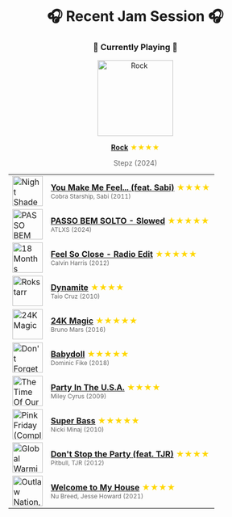 <div align='center'>

# 🎧 Recent Jam Session 🎧

<h3>🎵 Currently Playing 🎵</h3>

<a href="https://open.spotify.com/track/6dXjUMjFxfAX4F2dHKqQzf"><img src="https://i.scdn.co/image/ab67616d0000b2735299e58cae4abdeebf3bab3a" width="150" height="150" alt="Rock" /></a>

<b><a href="https://open.spotify.com/track/6dXjUMjFxfAX4F2dHKqQzf">Rock</a></b><span style="color: gold;"> ★★★★</span>

<span style="color: #666;">Stepz (2024)</span>

<table style='margin: 0 auto; max-width: 550px;'>
<tr>
<td width="60"><a href="https://open.spotify.com/track/16Of7eeW44kt0a1M0nitHM"><img src="https://i.scdn.co/image/ab67616d0000b273a4c01842096428fb14859bdc" width="60" height="60" alt="Night Shades" /></a></td>
<td><b><a href="https://open.spotify.com/track/16Of7eeW44kt0a1M0nitHM">You Make Me Feel... (feat. Sabi)</a></b> <span style="color: gold;"> ★★★★</span><br><span style="font-size: 12px; color: #666;">Cobra Starship, Sabi (2011)</span></td>
</tr>
<tr>
<td width="60"><a href="https://open.spotify.com/track/4sTlQPMyoFMPdhAJvErBN3"><img src="https://i.scdn.co/image/ab67616d0000b27336385e0fad3c87e8e8f19071" width="60" height="60" alt="PASSO BEM SOLTO" /></a></td>
<td><b><a href="https://open.spotify.com/track/4sTlQPMyoFMPdhAJvErBN3">PASSO BEM SOLTO - Slowed</a></b> <span style="color: gold;"> ★★★★★</span><br><span style="font-size: 12px; color: #666;">ATLXS (2024)</span></td>
</tr>
<tr>
<td width="60"><a href="https://open.spotify.com/track/1gihuPhrLraKYrJMAEONyc"><img src="https://i.scdn.co/image/ab67616d0000b273dcef905cb144d4867119850b" width="60" height="60" alt="18 Months" /></a></td>
<td><b><a href="https://open.spotify.com/track/1gihuPhrLraKYrJMAEONyc">Feel So Close - Radio Edit</a></b> <span style="color: gold;"> ★★★★★</span><br><span style="font-size: 12px; color: #666;">Calvin Harris (2012)</span></td>
</tr>
<tr>
<td width="60"><a href="https://open.spotify.com/track/1DqdF42leyFIzqNDv9CjId"><img src="https://i.scdn.co/image/ab67616d0000b273a9006ae892a2255a865c0f7a" width="60" height="60" alt="Rokstarr" /></a></td>
<td><b><a href="https://open.spotify.com/track/1DqdF42leyFIzqNDv9CjId">Dynamite</a></b> <span style="color: gold;"> ★★★★</span><br><span style="font-size: 12px; color: #666;">Taio Cruz (2010)</span></td>
</tr>
<tr>
<td width="60"><a href="https://open.spotify.com/track/6b8Be6ljOzmkOmFslEb23P"><img src="https://i.scdn.co/image/ab67616d0000b273232711f7d66a1e19e89e28c5" width="60" height="60" alt="24K Magic" /></a></td>
<td><b><a href="https://open.spotify.com/track/6b8Be6ljOzmkOmFslEb23P">24K Magic</a></b> <span style="color: gold;"> ★★★★★</span><br><span style="font-size: 12px; color: #666;">Bruno Mars (2016)</span></td>
</tr>
<tr>
<td width="60"><a href="https://open.spotify.com/track/7yNf9YjeO5JXUE3JEBgnYc"><img src="https://i.scdn.co/image/ab67616d0000b2737b1b6f41c1645af9757d5616" width="60" height="60" alt="Don't Forget About Me, Demos" /></a></td>
<td><b><a href="https://open.spotify.com/track/7yNf9YjeO5JXUE3JEBgnYc">Babydoll</a></b> <span style="color: gold;"> ★★★★★</span><br><span style="font-size: 12px; color: #666;">Dominic Fike (2018)</span></td>
</tr>
<tr>
<td width="60"><a href="https://open.spotify.com/track/5Q0Nhxo0l2bP3pNjpGJwV1"><img src="https://i.scdn.co/image/ab67616d0000b273d6c3ad6a2a27471e1d5e8103" width="60" height="60" alt="The Time Of Our Lives" /></a></td>
<td><b><a href="https://open.spotify.com/track/5Q0Nhxo0l2bP3pNjpGJwV1">Party In The U.S.A.</a></b> <span style="color: gold;"> ★★★★</span><br><span style="font-size: 12px; color: #666;">Miley Cyrus (2009)</span></td>
</tr>
<tr>
<td width="60"><a href="https://open.spotify.com/track/3hlksXnvbKogFdPbpO9vel"><img src="https://i.scdn.co/image/ab67616d0000b273aa7d2641af0fa4c1f76fafbf" width="60" height="60" alt="Pink Friday (Complete Edition)" /></a></td>
<td><b><a href="https://open.spotify.com/track/3hlksXnvbKogFdPbpO9vel">Super Bass</a></b> <span style="color: gold;"> ★★★★★</span><br><span style="font-size: 12px; color: #666;">Nicki Minaj (2010)</span></td>
</tr>
<tr>
<td width="60"><a href="https://open.spotify.com/track/3Tu7uWBecS6GsLsL8UONKn"><img src="https://i.scdn.co/image/ab67616d0000b273f2486b438645e97b523e4f90" width="60" height="60" alt="Global Warming: Meltdown (Deluxe Version)" /></a></td>
<td><b><a href="https://open.spotify.com/track/3Tu7uWBecS6GsLsL8UONKn">Don't Stop the Party (feat. TJR)</a></b> <span style="color: gold;"> ★★★★</span><br><span style="font-size: 12px; color: #666;">Pitbull, TJR (2012)</span></td>
</tr>
<tr>
<td width="60"><a href="https://open.spotify.com/track/1PKyxZQMGrjEHcLmGiMAL5"><img src="https://i.scdn.co/image/ab67616d0000b273699599750974684ca0a6cc8a" width="60" height="60" alt="Outlaw Nation, Vol. 1" /></a></td>
<td><b><a href="https://open.spotify.com/track/1PKyxZQMGrjEHcLmGiMAL5">Welcome to My House</a></b> <span style="color: gold;"> ★★★★</span><br><span style="font-size: 12px; color: #666;">Nu Breed, Jesse Howard (2021)</span></td>
</tr>
</table>
</div>

